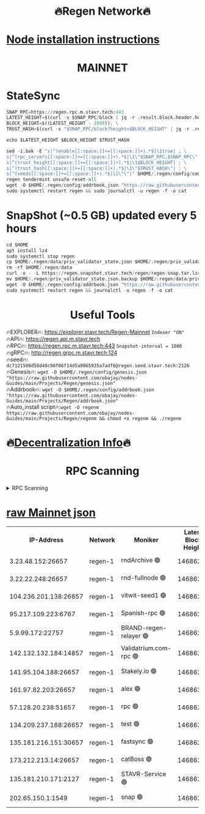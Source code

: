 <h1 align="center"> 🔥Regen Network🔥</h1>

[Node installation instructions](https://github.com/obajay/nodes-Guides/tree/main/Projects/Regen)
=
<h1 align="center"> MAINNET</h1>

# StateSync
```python
SNAP_RPC=https://regen.rpc.m.stavr.tech:443
LATEST_HEIGHT=$(curl -s $SNAP_RPC/block | jq -r .result.block.header.height); \
BLOCK_HEIGHT=$((LATEST_HEIGHT - 1000)); \
TRUST_HASH=$(curl -s "$SNAP_RPC/block?height=$BLOCK_HEIGHT" | jq -r .result.block_id.hash)

echo $LATEST_HEIGHT $BLOCK_HEIGHT $TRUST_HASH

sed -i.bak -E "s|^(enable[[:space:]]+=[[:space:]]+).*$|\1true| ; \
s|^(rpc_servers[[:space:]]+=[[:space:]]+).*$|\1\"$SNAP_RPC,$SNAP_RPC\"| ; \
s|^(trust_height[[:space:]]+=[[:space:]]+).*$|\1$BLOCK_HEIGHT| ; \
s|^(trust_hash[[:space:]]+=[[:space:]]+).*$|\1\"$TRUST_HASH\"| ; \
s|^(seeds[[:space:]]+=[[:space:]]+).*$|\1\"\"|" $HOME/.regen/config/config.toml
regen tendermint unsafe-reset-all
wget -O $HOME/.regen/config/addrbook.json "https://raw.githubusercontent.com/obajay/nodes-Guides/main/Projects/Regen/addrbook.json"
sudo systemctl restart regen && sudo journalctl -u regen -f -o cat
```
# SnapShot (~0.5 GB) updated every 5 hours
```python
cd $HOME
apt install lz4
sudo systemctl stop regen
cp $HOME/.regen/data/priv_validator_state.json $HOME/.regen/priv_validator_state.json.backup
rm -rf $HOME/.regen/data
curl -o - -L https://regen.snapshot.stavr.tech/regen/regen-snap.tar.lz4 | lz4 -c -d - | tar -x -C $HOME/.regen --strip-components 2
mv $HOME/.regen/priv_validator_state.json.backup $HOME/.regen/data/priv_validator_state.json
wget -O $HOME/.regen/config/addrbook.json "https://raw.githubusercontent.com/obajay/nodes-Guides/main/Projects/Regen/addrbook.json"
sudo systemctl restart regen && journalctl -u regen -f -o cat
```

 <h1 align="center"> Useful Tools</h1>

🔥EXPLORER🔥:     https://explorer.stavr.tech/Regen-Mainnet        `Indexer "ON"` \
🔥API🔥:          https://regen.api.m.stavr.tech \
🔥RPC🔥:          https://regen.rpc.m.stavr.tech:443              `Snapshot-interval = 1000` \
🔥gRPC🔥:         http://regen.grpc.m.stavr.tech:124 \
🔥seed🔥:      `dc7121500d58d40c98f06f14d5a9065935a7adf6@regen.seed.stavr.tech:2126` \
🔥Genesis🔥:   `wget -O $HOME/.regen/config/genesis.json "https://raw.githubusercontent.com/obajay/nodes-Guides/main/Projects/Regen/genesis.json"` \
🔥Addrbook🔥:  `wget -O $HOME/.regen/config/addrbook.json "https://raw.githubusercontent.com/obajay/nodes-Guides/main/Projects/Regen/addrbook.json"` \
🔥Auto_install script🔥:`wget -O regenm https://raw.githubusercontent.com/obajay/nodes-Guides/main/Projects/Regen/regenm && chmod +x regenm && ./regenm`

🔥[Decentralization Info](https://github.com/obajay/StateSync-snapshots/tree/main/Projects/Regen/Decentralization)🔥
=
<h1 align="center"> RPC Scanning</h1>

<details>
<summary>RPC Scanning</summary>

<h2 align="center"> We scan nodes in real time every 4 hours. And we provide the final result of RPC endpoints.
We cannot influence the operation of these nodes in any way. </h2>


```python
If Voting Power is higher than 0 --> then the Node is a validator of the network and may be subject to attack and be a potential threat to the chain.
```
```python
We marked such validators with a red symbol
```

</details>

[raw Mainnet json](https://rpc-check.regenm.stavr.tech/regenm/rpc-regenm-result.json)
=


<table><tr><th>IP-Address</th><th>Network</th><th>Moniker</th><th>Latest Block Height</th><th>Earliest Block Height</th><th>Catching Up</th><th>Tx Index</th><th>Voting Power</th><th>Scan Time</th></tr><tr><td>3.23.48.152:26657</td><td>regen-1</td><td>rndArchive 🟢</td><td>14686242</td><td>1</td><td>False</td><td>on</td><td>0</td><td>2024-02-14T03:09:49.351222759UTC</td></tr><tr><td>3.22.22.248:26657</td><td>regen-1</td><td>rnd-fullnode 🟢</td><td>14686242</td><td>4134001</td><td>False</td><td>on</td><td>0</td><td>2024-02-14T03:09:46.544923424UTC</td></tr><tr><td>104.236.201.138:26657</td><td>regen-1</td><td>vitwit-seed1 🟢</td><td>14686237</td><td>8943001</td><td>False</td><td>on</td><td>0</td><td>2024-02-14T03:09:18.621521711UTC</td></tr><tr><td>95.217.109.223:6767</td><td>regen-1</td><td>Spanish-rpc 🟢</td><td>14686246</td><td>10068001</td><td>False</td><td>on</td><td>0</td><td>2024-02-14T03:10:09.842166238UTC</td></tr><tr><td>5.9.99.172:22757</td><td>regen-1</td><td>BRAND-regen-relayer 🟢</td><td>14686246</td><td>10782501</td><td>False</td><td>on</td><td>0</td><td>2024-02-14T03:10:12.407388780UTC</td></tr><tr><td>142.132.132.184:14857</td><td>regen-1</td><td>Validatrium.com-rpc 🟢</td><td>14686246</td><td>11175001</td><td>False</td><td>on</td><td>0</td><td>2024-02-14T03:10:12.161867054UTC</td></tr><tr><td>141.95.104.188:26657</td><td>regen-1</td><td>Stakely.io 🟢</td><td>14686240</td><td>13442501</td><td>False</td><td>on</td><td>0</td><td>2024-02-14T03:09:37.487341906UTC</td></tr><tr><td>161.97.82.203:26657</td><td>regen-1</td><td>alex 🟢</td><td>14686244</td><td>13992001</td><td>False</td><td>on</td><td>0</td><td>2024-02-14T03:09:58.933858580UTC</td></tr><tr><td>57.128.20.238:51657</td><td>regen-1</td><td>rpc 🟢</td><td>14686245</td><td>13992001</td><td>False</td><td>on</td><td>0</td><td>2024-02-14T03:10:05.326043041UTC</td></tr><tr><td>134.209.237.188:26657</td><td>regen-1</td><td>test 🟢</td><td>14686248</td><td>13992001</td><td>False</td><td>on</td><td>0</td><td>2024-02-14T03:10:21.091575195UTC</td></tr><tr><td>135.181.216.151:30657</td><td>regen-1</td><td>fastsync 🟢</td><td>14686244</td><td>14457001</td><td>False</td><td>off</td><td>0</td><td>2024-02-14T03:09:58.568692674UTC</td></tr><tr><td>173.212.213.14:26657</td><td>regen-1</td><td>catBoss 🟢</td><td>14686242</td><td>14577001</td><td>False</td><td>on</td><td>0</td><td>2024-02-14T03:09:49.729155016UTC</td></tr><tr><td>135.181.210.171:2127</td><td>regen-1</td><td>STAVR-Service 🟢</td><td>14686250</td><td>14682001</td><td>False</td><td>on</td><td>0</td><td>2024-02-14T03:10:35.955794024UTC</td></tr><tr><td>202.65.150.1:1549</td><td>regen-1</td><td>snap 🟢</td><td>14686254</td><td>14684294</td><td>False</td><td>on</td><td>0</td><td>2024-02-14T03:10:57.289767208UTC</td></tr></table>